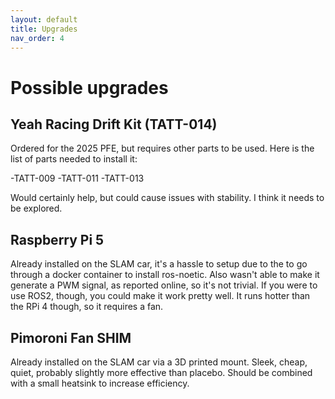 ```yaml
---
layout: default
title: Upgrades
nav_order: 4
---
```


# Possible upgrades   

## Yeah Racing Drift Kit (TATT-014)

Ordered for the 2025 PFE, but requires other parts to be used. Here is the list of parts needed to install it:

-TATT-009
-TATT-011
-TATT-013

Would certainly help, but could cause issues with stability. I think it needs to be explored. 

## Raspberry Pi 5

Already installed on the SLAM car, it's a hassle to setup due to the to go through a docker container to install ros-noetic. Also wasn't able to make it generate a PWM signal, as reported online, so it's not trivial.
If you were to use ROS2, though, you could make it work pretty well. It runs hotter than the RPi 4 though, so it requires a fan. 

## Pimoroni Fan SHIM 

Already installed on the SLAM car via a 3D printed mount. Sleek, cheap, quiet, probably slightly more effective than placebo. Should be combined with a small heatsink to increase efficiency. 
